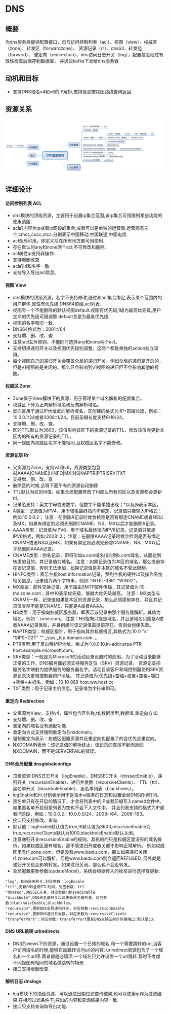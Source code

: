 # DNS
## 概要
为dns服务器提供配置接口，包含访问控制列表（acl）、视图（view）、权威区（zone）、转发区（forwardzone）、 资源记录（rr）、dns64、转发组（forward）、
重定向（redirection）、dns访问日志开关（log），配置信息经过有效性检查后保存到数据库， 并通过kafka下发给dns服务器

## 动机和目标
* 支持DNS域名v4和v6的IP解析,支持信息按视图路线查询返回.

## 资源关系
![](dns.png)

## 详细设计
#### 访问控制列表 ACL
* dns模块的顶级资源，主要用于设置ip集合范围,该ip集合可用限制某些功能的使用范围.
* acl的内容为ip或者ip网段的集合,或者可以是单独的运营商.运营商有三个,cmcc,cucc,ctcc.分别表示中国移动,中国联通,中国电信.
* acl全局可用，即定义后在所有地方都可用使用.
* 存在默认的any和none两个acl,不可修改和删除.
* acl属性ip支持非操作.
* 支持增删改查.  
* acl的id和名字一致.
* 支持导入导出acl信息。

#### 视图 View
* dns模块的顶级资源，名字不支持修改,通过和acl集合绑定,表示某个范围内的用户群体,属性有优先级,DNS64前缀,acl列表.
* 视图有一个不能删除的默认视图default.视图有优先级,1级为最高优先级,用户定义的优先级可用调整.default总是为最低优先级.
* 视图的名字和ID一致.
* DNS64格式为：2001::/64
* 支持增、删、改、查
* 注意:acl互斥原则，不能同时选择any和none两个acl。
* 支持切换递归开关以及视图优先级别调整。这两个都是单独的action独立调用。
* 每个视图自己的递归开关会覆盖全局的递归开关，例如全局的递归是开启的，但是v1视图的是关闭的，那么只会影响到v1视图的递归但不会影响其他的视图。

#### 权威区 Zone
* Zone属于View模块下的资源，用于管理某个域名解析的配置集合。
* 权威区下分为正向解析域名和反向解析域名。
* 反向区用于通过IP地址反向解析域名，其创建的格式为:IP+前缀长度，例如：10.0.0.1/24或者2008::1/24。目前前缀长度支持8/16/24。
* 支持增、删、改、查。
* 区的TTL默认为3600，该值影响该区下的资源记录的TTL，修改该值会更新本区内的所有的资源记录的TTL。
* 同一视图内权威区名字不能相同,且权威区名字不能修改。

#### 资源记录 Rr
* 父资源为Zone，支持v4和v6，资源类型包含A|AAAA|CNAME|HINFO|MX|NS|NAPTR|PTR|SRV|TXT
* 支持增、删、改、查
* 删除区的时候,会将下面所有的资源自动删除
* TTL默认为区的ttl值。如果全局配置修改了ttl那么所有的区以及资源都会更新ttl。
* 记录名支持：英文字母或者数字，但数字不能单独出现；*以及@表示本区。
* A类型：记录值为IPV4，用于域名最终指向IP绑定，记录值只能输入IP格式：例如:10.0.0.2；
注意：在删除A记录时候会检测是否有绑定CNAME或者NS以及MX，如果有绑定则必须先删除CNAME、NS、MX以后才能删除A记录。
* AAAA类型：记录值为IPV6，用于域名最终指向IPV6记录。记录值只能是IPV6格式，例如:2008::2；
注意：在删除AAAA记录时候会检测是否有绑定CNAME或者NS以及MX，如果有绑定则必须先删除CNAME、NS、MX以后才能删除AAAA记录。
* CNAME类型：别名记录，即将形如a.com域名指向到b.com域名，从而达到转发的目的。其记录值为域名。
注意：如果记录值为本区的域名，那么提前存在该记录值，否则无法添加，如果记录值是非本区的域名不受此限制。
* HINFO类型：表示主机host information记录，罗列主机的硬件以及操作系统相关信息。记录值为两个字符串，例如:"INTEL-386" "WIN32"。
* MX类型：邮件交换记录。用于路由SMTP邮件传输，其记录值为:10 mx.zone.com；其中10表示优先级，值越大优先级越高。
注意：MX类型与CNAME一样，记录值如果是本区的资源记录，那么必须提前存在，并且其记录值类型不能是CNAME，只能是A或者AAAA。
* NS类型：用于指向权威区服务器，即表示该记录由那个服务器解析。其值为域名，例如：zone.com。
注意：NS指向只能是域名，并且该域名只能是A或者AAAA记录类型，并且创建时该记录值需提前存在，否则会创建失败。
* NAPTR类型：权威区指针，用于指向其余权威根区,其格式为:10 0       "s"     "SIPS+D2T"  "" _sips._tcp.domain.com. 。
* PTR类型:用于反向解析IP地址。格式为:1.0.0.10.in-addr.arpa PTR host.example.microsoft.com。
* SRV类型：一般是为Microsoft的活动目录设置时的应用。为了活动目录能够正常的工作，DNS服务器必须支持服务定位（SRV）资源记录，
资源记录把服务名字映射为提供服务的服务器名字。活动目录客户和域控制器使用SRV资源记录决定域控制器的IP地址。
其记录值为:优先级+空格+权重+空格+端口+空格+主机名，例如：10 10 889 host.ww.host.cc
* TXT类型：用于记录主机信息。记录值为字符串即可。

#### 重定向 Redirection
* 父资源为View，支持v4，属性包含区名称,ttl,数据类型,数据值,重定向方式.
* 支持增、删、改、查
* 重定向的域名没有通配功能.
* 重定向方式支持强制重定向与nxdomain。
* 强制重定向表示：权威区配置资源并且重定向也配置了的会优先走重定向。
* NXDOMAIN表示：该记录值的解析终止，该记录的查找不到而返回NXDOMAIN，而不是SERVERFAIL的错误。

#### DNS全局配置 dnsglobalconfigs
* 顶级资源:DNS日志开关（logEnable）、DNSSEC开关（dnssecEnable）、递归开关（recursionEnable）、递归并发数（recursiveClients）、
TTL（ttl）、黑名单开关（blackholeEnable）、黑名单列表（blackholes）。
* logEnable和ttl,分别表示用于是否dns服务的日志和设置全局DNS的ttl时间。
* 黑名单只有在开启的情况下，才会将列表中的IP或者前缀写入named文件中。如果黑名单开启但是列表为空也不会下入文件中。
并且列表支持的格式为IP或者IP网段，例如：10.0.0.2、10.0.0.0/24、2008::/64、2008::193。
* 接口只支持修改、查询.
* 默认值：logEnable默认值为true,ttl默认值为3600,recursionEnable为true,recursiveClients默认为1000,blackholeEnable默认关闭。
* 注意递归开关recursionEnable的规则。其影响的只是权威区里没有的域名解析，如果权威区里有域名，那不管递归开或者关都不影响正常解析。
例如权威区里有r1.zone.com，但是没有www.baidu.com，那么如果递归关闭r1.zone.com可以解析，但是www.baidu.com则会返回REFUSED.
另外就是递归开关也会影响转发。如果递归关闭，那么也不会走转发。
* 全局配置更新参数(updateModel)，系统会根据传入的枚举进行选择性更新:
```text
"log", DNS日志开关,对应参数：logEnable
"ttl",更新DNS全局TTL时间，对应参数：ttl
"dnssec",DNSSEC开关，对应参数:dnssecEnable
"blackhole",DNS黑名单开关以及更新黑名单列表，对应参数:blackholeEnable,blackholes。
"recursion",更新DNS全局递归开关，对应参数:recursionEnable
"recursive",更新DNS递归并发数，对应参数为:recursiveClients
"transferPort"：对应参数：transferPort更新DNS主辅区同步传输端口:默认是53。
```

#### DNS URL跳转 urlredirects
* DNS的views下的资源，通过设置一个已知的域名,和一个需要跳转的url,当客户访问域名的时候,能够自动跳转访问url的内容.
urlredirect资源包含了一个域名和一个url项.两者都是必填项.一个域名只允许设置一个url跳转.暂时不考虑不同视图有相同的域名做跳转的场景.
* 接口支持增删改查.

#### 解析日志 dnslogs
* log模块下的顶级资源，可以通过日期过滤查询结果,也可以使用ip作为过滤结果.在相同过滤条件下,导出的内容和查询结果内容一致.
* 接口只支持查询和导出功能.
